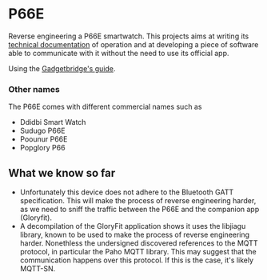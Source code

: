 # P66E
Reverse engineering a P66E smartwatch. This projects aims at writing its [technical documentation](https://github.com/xfarrow/P66E-smartwatch/blob/main/Documentation/Documentation.md) of operation and at developing a piece of software able to communicate with it without the need to use its official app.

Using the [Gadgetbridge's guide](https://codeberg.org/Freeyourgadget/Gadgetbridge/wiki/BT-Protocol-Reverse-Engineering).

### Other names
The P66E comes with different commercial names such as
- Ddidbi Smart Watch
- Sudugo P66E
- Poounur P66E
- Popglory P66

## What we know so far
* Unfortunately this device does not adhere to the Bluetooth GATT specification. This will make the process of reverse engineering harder, as we need to sniff the traffic between the P66E and the companion app (Gloryfit).
* A decompilation of the GloryFit application shows it uses the libjiagu library, known to be used to make the process of reverse engineering harder. Nonethless the undersigned discovered references to the MQTT protocol, in particular the Paho MQTT library. This may suggest that the communication happens over this protocol. If this is the case, it's likely MQTT-SN.
